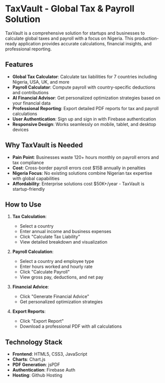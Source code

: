 # TaxVault - Global Tax & Payroll Solution

TaxVault is a comprehensive solution for startups and businesses to calculate global taxes and payroll with a focus on Nigeria. This production-ready application provides accurate calculations, financial insights, and professional reporting.

## Features

- **Global Tax Calculator**: Calculate tax liabilities for 7 countries including Nigeria, USA, UK, and more
- **Payroll Calculator**: Compute payroll with country-specific deductions and contributions
- **AI Financial Advisor**: Get personalized optimization strategies based on your financial data
- **Professional Reporting**: Export detailed PDF reports for tax and payroll calculations
- **User Authentication**: Sign up and sign in with Firebase authentication
- **Responsive Design**: Works seamlessly on mobile, tablet, and desktop devices

## Why TaxVault is Needed

- **Pain Point**: Businesses waste 120+ hours monthly on payroll errors and tax compliance
- **Cost**: Cross-border payroll errors cost $15B annually in penalties
- **Nigeria Focus**: No existing solutions combine Nigerian tax expertise with global capabilities
- **Affordability**: Enterprise solutions cost $50K+/year - TaxVault is startup-friendly

## How to Use

1. **Tax Calculation**:
   - Select a country
   - Enter annual income and business expenses
   - Click "Calculate Tax Liability"
   - View detailed breakdown and visualization

2. **Payroll Calculation**:
   - Select a country and employee type
   - Enter hours worked and hourly rate
   - Click "Calculate Payroll"
   - View gross pay, deductions, and net pay

3. **Financial Advice**:
   - Click "Generate Financial Advice"
   - Get personalized optimization strategies

4. **Export Reports**:
   - Click "Export Report"
   - Download a professional PDF with all calculations

## Technology Stack

- **Frontend**: HTML5, CSS3, JavaScript
- **Charts**: Chart.js
- **PDF Generation**: jsPDF
- **Authentication**: Firebase Auth
- **Hosting**: Github Hosting


